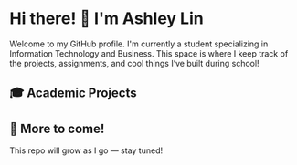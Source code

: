 # Hi there! 👋 I'm Ashley Lin

Welcome to my GitHub profile. I'm currently a student specializing in Information Technology and Business. This space is where I keep track of the projects, assignments, and cool things I’ve built during school!

## 🎓 Academic Projects


## 📌 More to come!
This repo will grow as I go — stay tuned!
